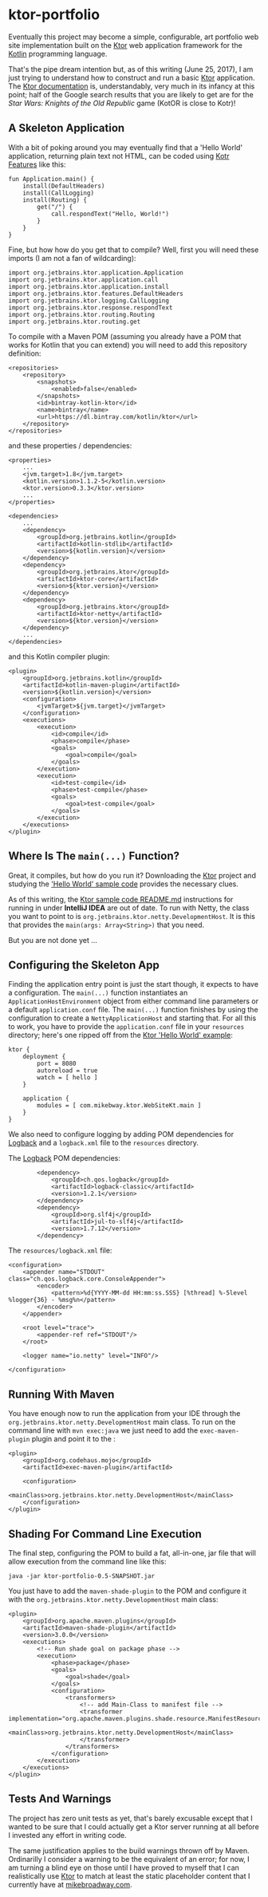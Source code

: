 # ktor-portfolio

Eventually this project may become a simple, configurable, art portfolio web site implementation built on the 
[Ktor](https://github.com/kotlin/ktor) web application framework for the [Kotlin](https://kotlinlang.org/) 
programming language.
 
That's the pipe dream intention but, as of this writing (June 25, 2017), I am just trying to understand 
how to construct and run a basic [Ktor](https://github.com/kotlin/ktor) application. The 
[Ktor documentation](https://github.com/Kotlin/ktor/wiki) is, understandably, very much in its infancy at 
this point; half of the Google search results that you are likely to get are for the *Star Wars: Knights 
of the Old Republic* game (KotOR is close to Kotr)!

## A Skeleton Application

With a bit of poking around you may eventually find that a 'Hello World' application, returning plain text 
not HTML, can be coded using [Kotr Features](https://github.com/Kotlin/ktor/wiki/Features) like this:

```
fun Application.main() {
    install(DefaultHeaders)
    install(CallLogging)
    install(Routing) {
        get("/") {
            call.respondText("Hello, World!")
        }
    }
}
```

Fine, but how how do you get that to compile? Well, first you will need these imports (I am not a fan of 
wildcarding):

```
import org.jetbrains.ktor.application.Application
import org.jetbrains.ktor.application.call
import org.jetbrains.ktor.application.install
import org.jetbrains.ktor.features.DefaultHeaders
import org.jetbrains.ktor.logging.CallLogging
import org.jetbrains.ktor.response.respondText
import org.jetbrains.ktor.routing.Routing
import org.jetbrains.ktor.routing.get
```

To compile with a Maven POM (assuming you already have a POM that works for Kotlin that you can extend) 
you will need to add this repository definition:

```
<repositories>
    <repository>
        <snapshots>
            <enabled>false</enabled>
        </snapshots>
        <id>bintray-kotlin-ktor</id>
        <name>bintray</name>
        <url>https://dl.bintray.com/kotlin/ktor</url>
    </repository>
</repositories>
```

and these properties / dependencies:

```
<properties>
    ...
    <jvm.target>1.8</jvm.target>
    <kotlin.version>1.1.2-5</kotlin.version>
    <ktor.version>0.3.3</ktor.version>
    ...
</properties>

<dependencies>
    ...
    <dependency>
        <groupId>org.jetbrains.kotlin</groupId>
        <artifactId>kotlin-stdlib</artifactId>
        <version>${kotlin.version}</version>
    </dependency>
    <dependency>
        <groupId>org.jetbrains.ktor</groupId>
        <artifactId>ktor-core</artifactId>
        <version>${ktor.version}</version>
    </dependency>
    <dependency>
        <groupId>org.jetbrains.ktor</groupId>
        <artifactId>ktor-netty</artifactId>
        <version>${ktor.version}</version>
    </dependency>
    ...
</dependencies>
```

and this Kotlin compiler plugin:

```
<plugin>
    <groupId>org.jetbrains.kotlin</groupId>
    <artifactId>kotlin-maven-plugin</artifactId>
    <version>${kotlin.version}</version>
    <configuration>
        <jvmTarget>${jvm.target}</jvmTarget>
    </configuration>
    <executions>
        <execution>
            <id>compile</id>
            <phase>compile</phase>
            <goals>
                <goal>compile</goal>
            </goals>
        </execution>
        <execution>
            <id>test-compile</id>
            <phase>test-compile</phase>
            <goals>
                <goal>test-compile</goal>
            </goals>
        </execution>
    </executions>
</plugin>
```

## Where Is The `main(...)` Function?

Great, it compiles, but how do you run it? Downloading the [Ktor](https://github.com/kotlin/ktor) project 
and studying the ['Hello World' sample code](https://github.com/Kotlin/ktor/tree/master/ktor-samples) 
provides the necessary clues. 

As of this writing, the [Ktor sample code README.md](https://github.com/Kotlin/ktor/blob/master/ktor-samples/README.md) 
instructions for running in under **IntelliJ IDEA** are out of date. To run with Netty, the class
you want to point to is `org.jetbrains.ktor.netty.DevelopmentHost`. It is this that provides the 
`main(args: Array<String>)` that you need.

But you are not done yet ...

## Configuring the Skeleton App

Finding the application entry point is just the start though, it expects to have a configuration.
The `main(...)` function instantiates an `ApplicationHostEnvironment`
object from either command line parameters or a default `application.conf` file. The `main(...)` 
function finishes by using the configuration to create a `NettyApplicationHost` and starting that. For
all this to work, you have to provide the `application.conf` file in your `resources` directory; here's
one ripped off from the [Ktor 'Hello World' example](https://github.com/Kotlin/ktor/blob/master/ktor-samples/ktor-samples-hello/resources/application.conf):

```
ktor {
    deployment {
        port = 8080
        autoreload = true
        watch = [ hello ]
    }

    application {
        modules = [ com.mikebway.ktor.WebSiteKt.main ]
    }
}
```

We also need to configure logging by adding POM dependencies for [Logback](https://logback.qos.ch/) and
a `logback.xml` file to the `resources` directory.

The [Logback](https://logback.qos.ch/) POM dependencies:

```
        <dependency>
            <groupId>ch.qos.logback</groupId>
            <artifactId>logback-classic</artifactId>
            <version>1.2.1</version>
        </dependency>
        <dependency>
            <groupId>org.slf4j</groupId>
            <artifactId>jul-to-slf4j</artifactId>
            <version>1.7.12</version>
        </dependency>        
```

The `resources/logback.xml` file:

```
<configuration>
    <appender name="STDOUT" class="ch.qos.logback.core.ConsoleAppender">
        <encoder>
            <pattern>%d{YYYY-MM-dd HH:mm:ss.SSS} [%thread] %-5level %logger{36} - %msg%n</pattern>
        </encoder>
    </appender>

    <root level="trace">
        <appender-ref ref="STDOUT"/>
    </root>

    <logger name="io.netty" level="INFO"/>

</configuration>
```

## Running With Maven

You have enough now to run the application from your IDE through the 
`org.jetbrains.ktor.netty.DevelopmentHost` main class. To run on the command line with `mvn exec:java`
we just need to add the `exec-maven-plugin` plugin and point it to the :

```
<plugin>
    <groupId>org.codehaus.mojo</groupId>
    <artifactId>exec-maven-plugin</artifactId>

    <configuration>
        <mainClass>org.jetbrains.ktor.netty.DevelopmentHost</mainClass>
    </configuration>
</plugin>
```

## Shading For Command Line Execution

The final step, configuring the POM to build a fat, all-in-one, jar file that will allow execution from
the command line like this:

```
java -jar ktor-portfolio-0.5-SNAPSHOT.jar
```

You just have to add the `maven-shade-plugin` to the POM and configure it with the 
`org.jetbrains.ktor.netty.DevelopmentHost` main class:

```
<plugin>
    <groupId>org.apache.maven.plugins</groupId>
    <artifactId>maven-shade-plugin</artifactId>
    <version>3.0.0</version>
    <executions>
        <!-- Run shade goal on package phase -->
        <execution>
            <phase>package</phase>
            <goals>
                <goal>shade</goal>
            </goals>
            <configuration>
                <transformers>
                    <!-- add Main-Class to manifest file -->
                    <transformer implementation="org.apache.maven.plugins.shade.resource.ManifestResourceTransformer">
                        <mainClass>org.jetbrains.ktor.netty.DevelopmentHost</mainClass>
                    </transformer>
                </transformers>
            </configuration>
        </execution>
    </executions>
</plugin>
```

## Tests And Warnings

The project has zero unit tests as yet, that's barely excusable except that I wanted to be sure that
I could actually get a Ktor server running at all before I invested any effort in writing code.

The same justification applies to the build warnings thrown off by Maven. Ordinarilly I consider a
warning to be the equivalent of an error; for now, I am turning a blind eye on those until I have proved 
to myself that I can realistically use [Ktor](https://github.com/kotlin/ktor) to match at least the 
static placeholder content that I currently have at [mikebroadway.com](http://mikebroadway.com).

